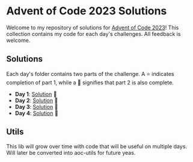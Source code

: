 # Advent of Code 2023 Solutions

Welcome to my repository of solutions for [Advent of Code 2023](https://adventofcode.com/2023)! This collection contains my code for each day's challenges. All feedback is welcome.

## Solutions

Each day's folder contains two parts of the challenge. A ⭐️ indicates completion of part 1, while a 🌟 signifies that part 2 is also complete.

- **Day 1**: [Solution](/day1) 🌟
- **Day 2**: [Solution](/day2) 🌟
- **Day 3**: [Solution](/day3) 🌟
- **Day 4**: [Solution](/day4) 🌟


## Utils
This lib will grow over time with code that will be useful on multiple days. Will later be converted into aoc-utils for future yeas.